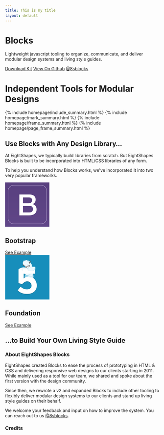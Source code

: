 ```yaml
---
title: This is my title
layout: default
---
```


<div class="jumbotron">
	<h1>Blocks</h1>
	<p class="lead">
		Lightweight javascript tooling to organize, communicate, and deliver modular design systems and living style guides.
	</p>
	<div class="jumbotron-action-links">
		<a href="#">Download Kit</a>
		<a href="http://github.com/eightshapes/blocks">View On Github</a>
		<a href="http://twitter.com/8sblocks">@8sblocks</a>
	</div>
</div>
<div class="page-header">
	<h1>Independent Tools for Modular Designs</h1>
</div>
<div class="esb-product-summaries">
	{% include homepage/include_summary.html %}
	{% include homepage/mark_summary.html %}
	{% include homepage/frame_summary.html %}
	{% include homepage/page_frame_summary.html %}
</div>
<section class="painted-row light-bg">
	<div class="painted-row-inner">
		<div class="row">
			<div class="col-md-12">
				<h1>Use Blocks with Any Design Library&hellip;</h1>
			</div>
			<div class="col-md-6">
				<p class="lead">
					At EightShapes, we typically build libraries from scratch. But EightShapes Blocks is built to be incorporated into HTML/CSS libraries of any form.
				</p>	
				<p class="lead">
					To help you understand how Blocks works, we've incorporated it into two very popular frameworks.
				</p>
			</div>
			<div class="col-md-6">
				<div class="row">
					<div class="col-md-6 text-center ui-framework-demo-link">
						<img src="site/images/bootstrap_logo.png" class="img-responsive">
						<h2>Bootstrap</h2>
						<a href="site/demo_projects/bootstrap/index.html" class="btn btn-primary">See Example</a>	
					</div>
					<div class="col-md-6 text-center ui-framework-demo-link">
						<img src="site/images/foundation_logo.png" class="img-responsive">
						<h2>Foundation</h2>
						<a href="site/demo_projects/bootstrap/index.html" class="btn btn-primary">See Example</a>	
					</div>
				</div>
			</div>
		</div>
	</div>
</section>
<section class="painted-row dark-bg">
	<div class="painted-row-inner">
		<div class="row text-center" data-esb-frame-config data-esb-viewport-width="1200">
			<div class="col-md-12">
				<h1 class="text-right">&hellip;to Build Your Own Living Style Guide</h1>
			</div>
			<div class="col-md-3">
				<div data-esb-frame="site/demo_projects/bootstrap/doc.pages.html"></div>
			</div>
			<div class="col-md-3">
				<div data-esb-frame="site/demo_projects/bootstrap/doc.page.home.html"></div>
			</div>
			<div class="col-md-3">
				<div data-esb-frame="site/demo_projects/bootstrap/doc.components.html"></div>
			</div>
			<div class="col-md-3">
				<div data-esb-frame="site/demo_projects/bootstrap/doc.component.navbar.html"></div>
			</div>
		</div>
	</div>
</section>
<section class="painted-row darkest-bg">
	<div class="painted-row-inner">
		<div class="row">
			<div class="col-md-5">
				<h3>About EightShapes Blocks</h3>
				<p>EightShapes created Blocks to ease the process of prototyping in HTML &amp; CSS and delivering responsive web designs to our clients starting in 2011. While mainly used as a tool for our team, we shared and spoke about the first version with the design community.</p>
				<p>
					Since then, we rewrote a v2 and expanded Blocks to include other tooling to flexibly deliver modular design systems to our clients and stand up living style guides on their behalf.
				</p>
				<p>
					We welcome your feedback and input on how to improve the system. You can reach out to us <a href="http://twitter.com/8sblocks">@8sblocks</a>.
				</p>
			</div>
			<div class="col-md-5 col-md-offset-2">
				<h3>Credits</h3>
			</div>
		</div>
	</div>
</section>